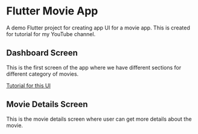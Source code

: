 # Flutter Movie App

A demo Flutter project for creating app UI for a movie app. This is created for tutorial for my YouTube channel. 

## Dashboard Screen

This is the first screen of the app where we have different sections for different category of movies.

[Tutorial for this UI](https://www.youtube.com/watch?v=uK9q_IJxvPA)

## Movie Details Screen

This is the movie details screen where user can get more details about the movie.


